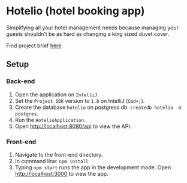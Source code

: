 # Hotelio (hotel booking app)

Simplifying all your hotel management needs because managing your guests shouldn’t be as hard as changing a king sized duvet cover.

Find project brief [here](PROJECT_BRIEF.md).

## Setup

### Back-end

1. Open the application on `IntelliJ`.
2. Set the `Project SDK` version to `1.8` on IntelliJ (`Cmd+;`).
3. Create the database `hotelio` on postgress db: `createdb hotelio -U postgres`.  
4. Run the `HotelioApplication`.
5. Open [http://localhost:8080/api](http://localhost:8080/api) to view the API.

### Front-end

1. Navigate to the front-end directory.
2. In command line: `npm install`
3. Typing `npm start` runs the app in the development mode. Open [http://localhost:3000](http://localhost:3000) to view the app.
